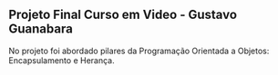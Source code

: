 ## Projeto Final Curso em Video - Gustavo Guanabara

No projeto foi abordado pilares da Programação Orientada a Objetos: Encapsulamento e Herança.
